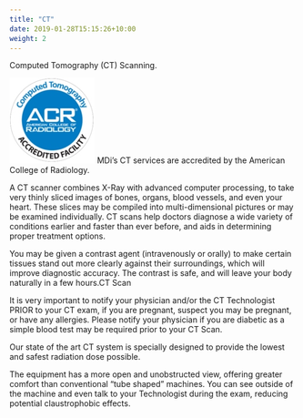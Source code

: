 ```yaml
---
title: "CT"
date: 2019-01-28T15:15:26+10:00
weight: 2
---
```


Computed Tomography (CT) Scanning.

![CT](/images/ACC-ct.jpg)
MDi’s CT services are accredited by the American College of Radiology.

A CT scanner combines X-Ray with advanced computer processing, to take very thinly sliced images of bones, organs, blood vessels, and even your heart.  These slices may be compiled into multi-dimensional pictures or may be examined individually. CT scans help doctors diagnose a wide variety of conditions earlier and faster than ever before, and aids in determining proper treatment options. 

You may be given a contrast agent (intravenously or orally) to make certain tissues stand out more clearly against their surroundings, which will improve diagnostic accuracy. The contrast is safe, and will leave your body naturally in a few hours.CT Scan

It is very important to notify your physician and/or the CT Technologist PRIOR to your CT exam, if you are pregnant, suspect you may be pregnant, or have any allergies. Please notify your physician if you are diabetic as a simple blood test may be required prior to your CT Scan.

Our state of the art CT system is specially designed to provide the lowest and safest radiation dose possible.

The equipment has a more open and unobstructed view, offering greater comfort than conventional “tube shaped” machines. You can see outside of the machine and even talk to your Technologist during the exam, reducing potential claustrophobic effects.